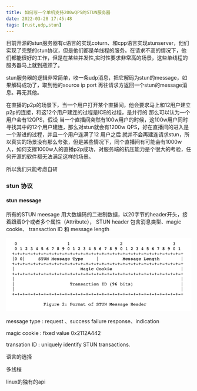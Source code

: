 ```yaml
---
title: 如何写一个单机支持200wQPS的STUN服务器
date: 2022-03-28 17:45:48
tags: [rust,udp,stun]
---
```


目前开源的stun服务器有c语言的实现coturn、和cpp语言实现stunserver，他们实现了完整的stun协议，但是他们都是单线程的服务。在请求不高的情况下，他们都能很好的工作，但是在某些并发性,实时性要求非常高的场景，这些单线程的服务器马上就到瓶颈了。 

stun服务器的逻辑非常简单，收一条udp消息，把它解码为stun的message，如果解码成功了，取到他的source ip port 再往请求方返回一个stun的message消息。再无其他。

在直播的p2p的场景下，当一个用户打开某个直播间，他会要求马上和12用户建立p2p的连接，和这12个用户建连的过程是ICE的过程，是并行的
那么可以认为一个用户会有12QPS，假设 当一个直播间突然有100w用户的时候，这100w用户同时寻找其中的12个用户建连，那么对stun就会有1200w QPS，好在直播间的进入是一个渐进的过程，并且一个用户连满了12 用户之后 就并不会再建连请求stun，所以真实的场景没有那么夸张，但是某些情况下，同个直播间有可能会有1000w人，如何支撑1000w人的直播p2p成功，对服务端的抗压能力是个很大的考验，任何开源的软件都无法满足这样的场景。

所以我们只能考虑自研

### stun 协议

#### stun message
所有的STUN meesage 用大数编码的二进制数据，以20字节的header开头，接着跟着0个或者多个属性（Attribute），
STUN header 包含消息类型、magic cookie、 transaction ID
和 message length

![](../image/stunheader.png)

message type : request 、success failure response、indication 

magic cookie : fixed value 0x2112A442

transation ID : uniquely identify STUN transactions.

语言的选择




多线程

linux的独有的api

